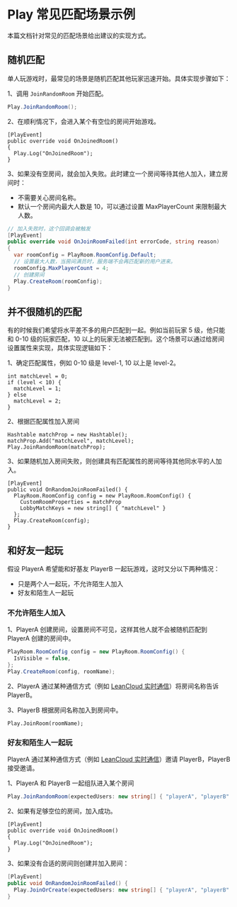 # Play 常见匹配场景示例

本篇文档针对常见的匹配场景给出建议的实现方式。

## 随机匹配
单人玩游戏时，最常见的场景是随机匹配其他玩家迅速开始。具体实现步骤如下：

1、调用 `JoinRandomRoom` 开始匹配。

```cs
Play.JoinRandomRoom();
```

2、在顺利情况下，会进入某个有空位的房间开始游戏。

```
[PlayEvent]
public override void OnJoinedRoom()
{
  Play.Log("OnJoinedRoom");
}
```


3、如果没有空房间，就会加入失败。此时建立一个房间等待其他人加入，建立房间时：
* 不需要关心房间名称。
* 默认一个房间内最大人数是 10，可以通过设置 MaxPlayerCount 来限制最大人数。

```cs
// 加入失败时，这个回调会被触发
[PlayEvent]
public override void OnJoinRoomFailed(int errorCode, string reason)
{
  var roomConfig = PlayRoom.RoomConfig.Default;
  // 设置最大人数，当房间满员时，服务端不会再匹配新的用户进来。
  roomConfig.MaxPlayerCount = 4;
  // 创建房间
  Play.CreateRoom(roomConfig);
}

```


## 并不很随机的匹配

有的时候我们希望将水平差不多的用户匹配到一起。例如当前玩家 5 级，他只能和 0-10 级的玩家匹配，10 以上的玩家无法被匹配到。这个场景可以通过给房间设置属性来实现，具体实现逻辑如下：

1、确定匹配属性，例如 0-10 级是 level-1, 10 以上是 level-2。

```
int matchLevel = 0;
if (level < 10) {
  matchLevel = 1;
} else
  matchLevel = 2;
}
```

2、根据匹配属性加入房间

```
Hashtable matchProp = new Hashtable();
matchProp.Add("matchLevel", matchLevel);
Play.JoinRandomRoom(matchProp);
```

3、如果随机加入房间失败，则创建具有匹配属性的房间等待其他同水平的人加入。

```
[PlayEvent]
public void OnRandomJoinRoomFailed() {
  PlayRoom.RoomConfig config = new PlayRoom.RoomConfig() {
    CustomRoomProperties = matchProp
    LobbyMatchKeys = new string[] { "matchLevel" }
  };
  Play.CreateRoom(config);
}
```


## 和好友一起玩

假设 PlayerA 希望能和好基友 PlayerB 一起玩游戏，这时又分以下两种情况：

* 只是两个人一起玩，不允许陌生人加入
* 好友和陌生人一起玩

### 不允许陌生人加入
1、PlayerA 创建房间，设置房间不可见，这样其他人就不会被随机匹配到 PlayerA 创建的房间中。

```cs
PlayRoom.RoomConfig config = new PlayRoom.RoomConfig() {
  IsVisible = false,
};
Play.CreateRoom(config, roomName);
```

2、PlayerA 通过某种通信方式（例如 [LeanCloud 实时通信](realtime_v2.html)）将房间名称告诉 PlayerB。


3、PlayerB 根据房间名称加入到房间中。

```
Play.JoinRoom(roomName);
```

### 好友和陌生人一起玩
PlayerA 通过某种通信方式（例如 [LeanCloud 实时通信](realtime_v2.html)）邀请 PlayerB，PlayerB 接受邀请。

1、PlayerA 和 PlayerB 一起组队进入某个房间

```cs
Play.JoinRandomRoom(expectedUsers: new string[] { "playerA", "playerB" });
```

2、如果有足够空位的房间，加入成功。

```
[PlayEvent]
public override void OnJoinedRoom()
{
  Play.Log("OnJoinedRoom");
}
```

3、如果没有合适的房间则创建并加入房间： 

```cs
[PlayEvent]
public void OnRandomJoinRoomFailed() {
  Play.JoinOrCreate(expectedUsers: new string[] { "playerA", "playerB" });
}
```
